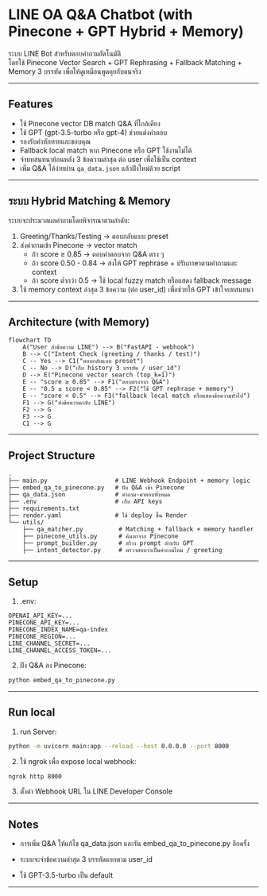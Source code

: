 # LINE OA Q&A Chatbot (with Pinecone + GPT Hybrid + Memory)

ระบบ LINE Bot สำหรับตอบคำถามอัตโนมัติ  
โดยใช้ Pinecone Vector Search + GPT Rephrasing + Fallback Matching + Memory 3 บรรทัด เพื่อให้ดูเหมือนพูดคุยกับคนจริง

---

## Features

- ใช้ Pinecone vector DB match Q&A ที่ใกล้เคียง
- ใช้ GPT (gpt-3.5-turbo หรือ gpt-4) ช่วยแต่งคำตอบ
- รองรับคำทักทายและขอบคุณ
- Fallback local match หาก Pinecone หรือ GPT ใช้งานไม่ได้
- จำบทสนทนาย้อนหลัง 3 ข้อความล่าสุด ต่อ user เพื่อใช้เป็น context
- เพิ่ม Q&A ได้ง่ายผ่าน `qa_data.json` แล้วฝังใหม่ด้วย script

---

## ระบบ Hybrid Matching & Memory

ระบบจะประมวลผลคำถามโดยพิจารณาตามลำดับ:
1. Greeting/Thanks/Testing → ตอบกลับแบบ preset
2. ส่งคำถามเข้า Pinecone → vector match
   - ถ้า score ≥ 0.85 → ตอบคำตอบจาก Q&A ตรง ๆ
   - ถ้า score 0.50 - 0.84 → ส่งให้ GPT rephrase + ปรับภาษาตามคำถามและ context
   - ถ้า score ต่ำกว่า 0.5 → ใช้ local fuzzy match หรือแสดง fallback message
3. ใช้ memory context ล่าสุด 3 ข้อความ (ต่อ user_id) เพื่อช่วยให้ GPT เข้าใจบทสนทนา

---

## Architecture (with Memory)

```mermaid
flowchart TD
    A("User ส่งข้อความ LINE") --> B("FastAPI - webhook")
    B --> C("Intent Check (greeting / thanks / test)")
    C -- Yes --> C1("ตอบกลับแบบ preset")
    C -- No --> D("เก็บ history 3 บรรทัด / user_id")
    D --> E("Pinecone vector search (top_k=1)")
    E -- "score ≥ 0.85" --> F1("ตอบตรงจาก Q&A")
    E -- "0.5 ≤ score < 0.85" --> F2("ใช้ GPT rephrase + memory")
    E -- "score < 0.5" --> F3("fallback local match หรือแสดงข้อความทั่วไป")
    F1 --> G("ส่งข้อความกลับ LINE")
    F2 --> G
    F3 --> G
    C1 --> G
```

---

## Project Structure

```
.
├── main.py                   # LINE Webhook Endpoint + memory logic
├── embed_qa_to_pinecone.py   # ฝัง Q&A เข้า Pinecone
├── qa_data.json              # คำถาม-คำตอบทั้งหมด
├── .env                      # เก็บ API keys
├── requirements.txt
├── render.yaml               # ใช้ deploy ขึ้น Render
└── utils/
    ├── qa_matcher.py          # Matching + fallback + memory handler
    ├── pinecone_utils.py      # ค้นหาจาก Pinecone
    ├── prompt_builder.py      # สร้าง prompt สำหรับ GPT
    ├── intent_detector.py     # ตรวจสอบว่าเป็นคำถามไหม / greeting
```

---

## Setup

1. .env:

```env
OPENAI_API_KEY=...
PINECONE_API_KEY=...
PINECONE_INDEX_NAME=qa-index
PINECONE_REGION=...
LINE_CHANNEL_SECRET=...
LINE_CHANNEL_ACCESS_TOKEN=...
```

2. ฝัง Q&A ลง Pinecone:

```bash
python embed_qa_to_pinecone.py
```

---

## Run local

1. run Server:

```bash
python -m uvicorn main:app --reload --host 0.0.0.0 --port 8000
```

2. ใช้ ngrok เพื่อ expose local webhook:

```bash
ngrok http 8000
```

3. ตั้งค่า Webhook URL ใน LINE Developer Console

---

## Notes

- การเพิ่ม Q&A ให้แก้ไข qa_data.json และรัน embed_qa_to_pinecone.py อีกครั้ง

- ระบบจะจำข้อความล่าสุด 3 บรรทัดแยกตาม user_id

- ใช้ GPT-3.5-turbo เป็น default

---
